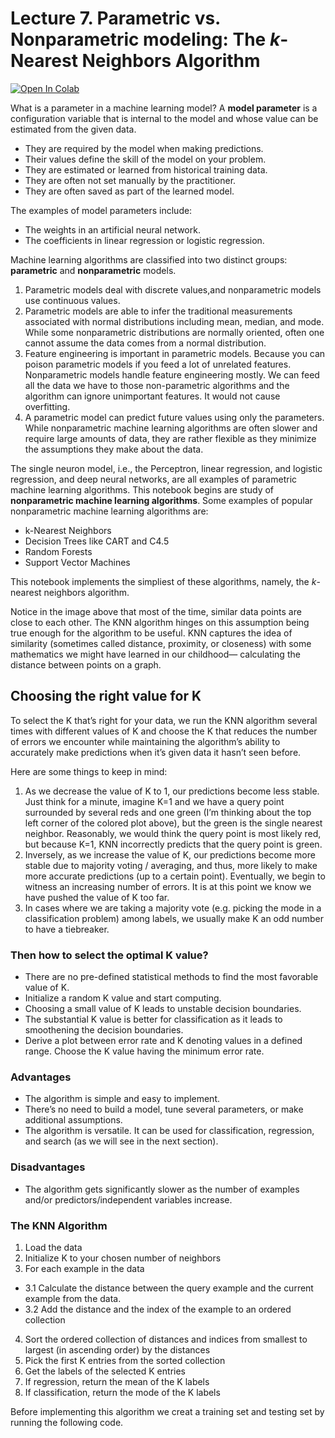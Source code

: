 # Lecture 7. Parametric vs. Nonparametric modeling: The $k$-Nearest Neighbors Algorithm

[![Open In Colab](https://colab.research.google.com/assets/colab-badge.svg)](https://colab.research.google.com/github/RandyRDavila/Data_Science_and_Machine_Learning_Spring_2022/blob/main/Lecture_7/Lecture_7_1.ipynb)


What is a parameter in a machine learning model?
A **model parameter** is a configuration variable that is internal to the model and whose value can be estimated from the given data.
* They are required by the model when making predictions.
* Their values define the skill of the model on your problem.
* They are estimated or learned from historical training data.
* They are often not set manually by the practitioner.
* They are often saved as part of the learned model.

The examples of model parameters include:
* The weights in an artificial neural network.
* The coefficients in linear regression or logistic regression.

Machine learning algorithms are classified into two distinct groups: **parametric** and **nonparametric** models.

1. Parametric models deal with discrete values,and nonparametric models use continuous values.
2. Parametric models are able to infer the traditional measurements associated with normal distributions including mean, median, and mode. While some nonparametric distributions are normally oriented, often one cannot assume the data comes from a normal distribution.
3. Feature engineering is important in parametric models. Because you can poison parametric models if you feed a lot of unrelated features. Nonparametric models handle feature engineering mostly. We can feed all the data we have to those non-parametric algorithms and the algorithm can ignore unimportant features. It would not cause overfitting.
4. A parametric model can predict future values using only the parameters. While nonparametric machine learning algorithms are often slower and require large amounts of data, they are rather flexible as they minimize the assumptions they make about the data.

The single neuron model, i.e., the Perceptron, linear regression, and logistic regression, and deep neural networks, are all examples of parametric machine learning algorithms. This notebook begins are study of **nonparametric machine learning algorithms**. Some examples of popular nonparametric machine learning algorithms are:
* k-Nearest Neighbors
* Decision Trees like CART and C4.5
* Random Forests
* Support Vector Machines

This notebook implements the simpliest of these algorithms, namely, the $k$-nearest neighbors algorithm. 



Notice in the image above that most of the time, similar data points are close to each other. The KNN algorithm hinges on this assumption being true enough for the algorithm to be useful. KNN captures the idea of similarity (sometimes called distance, proximity, or closeness) with some mathematics we might have learned in our childhood— calculating the distance between points on a graph.


## Choosing the right value for K
To select the K that’s right for your data, we run the KNN algorithm several times with different values of K and choose the K that reduces the number of errors we encounter while maintaining the algorithm’s ability to accurately make predictions when it’s given data it hasn’t seen before.

Here are some things to keep in mind:

1. As we decrease the value of K to 1, our predictions become less stable. Just think for a minute, imagine K=1 and we have a query point surrounded by several reds and one green (I’m thinking about the top left corner of the colored plot above), but the green is the single nearest neighbor. Reasonably, we would think the query point is most likely red, but because K=1, KNN incorrectly predicts that the query point is green.
2. Inversely, as we increase the value of K, our predictions become more stable due to majority voting / averaging, and thus, more likely to make more accurate predictions (up to a certain point). Eventually, we begin to witness an increasing number of errors. It is at this point we know we have pushed the value of K too far.
3. In cases where we are taking a majority vote (e.g. picking the mode in a classification problem) among labels, we usually make K an odd number to have a tiebreaker.

### Then how to select the optimal K value?
* There are no pre-defined statistical methods to find the most favorable value of K.
* Initialize a random K value and start computing.
* Choosing a small value of K leads to unstable decision boundaries.
* The substantial K value is better for classification as it leads to smoothening the decision boundaries.
* Derive a plot between error rate and K denoting values in a defined range. Choose the K value having the minimum error rate. 

### Advantages
* The algorithm is simple and easy to implement.
* There’s no need to build a model, tune several parameters, or make additional assumptions.
* The algorithm is versatile. It can be used for classification, regression, and search (as we will see in the next section).


### Disadvantages
* The algorithm gets significantly slower as the number of examples and/or predictors/independent variables increase.
### The KNN Algorithm
1. Load the data
2. Initialize K to your chosen number of neighbors
3. For each example in the data
 - 3.1 Calculate the distance between the query example and the current example from the data.
 - 3.2 Add the distance and the index of the example to an ordered collection
4. Sort the ordered collection of distances and indices from smallest to largest (in ascending order) by the distances
5. Pick the first K entries from the sorted collection
6. Get the labels of the selected K entries
7. If regression, return the mean of the K labels
8. If classification, return the mode of the K labels


Before implementing this algorithm we creat a training set and testing set by running the following code.
